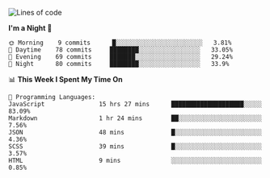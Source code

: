 <!--START_SECTION:waka-->
![Lines of code](https://img.shields.io/badge/From%20Hello%20World%20I%27ve%20Written-457421%20lines%20of%20code-blue)

**I'm a Night 🦉** 

```text
🌞 Morning    9 commits      █░░░░░░░░░░░░░░░░░░░░░░░░   3.81% 
🌆 Daytime    78 commits     ████████░░░░░░░░░░░░░░░░░   33.05% 
🌃 Evening    69 commits     ███████░░░░░░░░░░░░░░░░░░   29.24% 
🌙 Night      80 commits     ████████░░░░░░░░░░░░░░░░░   33.9%

```


📊 **This Week I Spent My Time On** 

```text
💬 Programming Languages: 
JavaScript               15 hrs 27 mins      ████████████████████░░░░░   83.09% 
Markdown                 1 hr 24 mins        ██░░░░░░░░░░░░░░░░░░░░░░░   7.56% 
JSON                     48 mins             █░░░░░░░░░░░░░░░░░░░░░░░░   4.36% 
SCSS                     39 mins             █░░░░░░░░░░░░░░░░░░░░░░░░   3.57% 
HTML                     9 mins              ░░░░░░░░░░░░░░░░░░░░░░░░░   0.85%

```


<!--END_SECTION:waka-->

